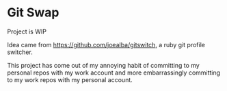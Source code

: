 # Git Swap

Project is WIP

Idea came from <a href="https://github.com/joealba/gitswitch">https://github.com/joealba/gitswitch</a>, a ruby git profile switcher.

This project has come out of my annoying habit of committing to my personal repos with my work account and more embarrassingly committing to my work repos with my personal account.
 
